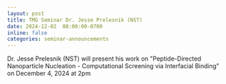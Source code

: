 ```yaml
---
layout: post
title: TMG Seminar Dr. Jesse Prelesnik (NST)
date: 2024-12-02  08:00:00-0700
inline: false
categories: seminar-announcements
---
```


Dr. Jesse Prelesnik (NST) will present his work on "Peptide-Directed Nanoparticle Nucleation - Computational Screening via Interfacial Binding"  on December 4, 2024 at 2pm
